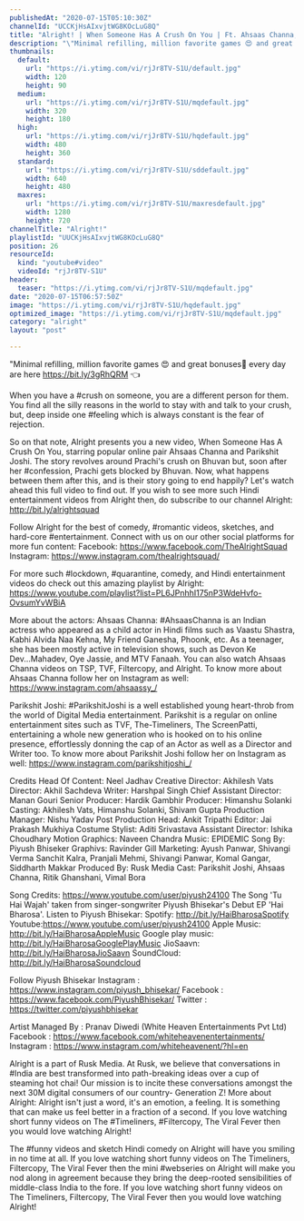 ```yaml
---
publishedAt: "2020-07-15T05:10:30Z"
channelId: "UCCKjHsAIxvjtWG8KOcLuG8Q"
title: "Alright! | When Someone Has A Crush On You | Ft. Ahsaas Channa, Parikshit Joshi & Ritik"
description: "\"Minimal refilling, million favorite games 😍 and great bonuses🤑 every day are here    https://bit.ly/3gRhQRM 👈\n\nWhen you have a #crush on someone, you are a different person for them. You find all the silly reasons in the world to stay with and talk to your crush, but, deep inside one #feeling which is always constant is the fear of rejection.\n\nSo on that note, Alright presents you a new video, When Someone Has A Crush On You, starring popular online pair Ahsaas Channa and Parikshit Joshi. The story revolves around Prachi's crush on Bhuvan but, soon after her #confession, Prachi gets blocked by Bhuvan. Now, what happens between them after this, and is their story going to end happily? Let's watch ahead this full video to find out. If you wish to see more such Hindi entertainment videos from Alright then, do subscribe to our channel Alright: http://bit.ly/alrightsquad \n\nFollow Alright for the best of comedy, #romantic videos, sketches, and hard-core #entertainment. Connect with us on our other social platforms for more fun content: \nFacebook: https://www.facebook.com/TheAlrightSquad\nInstagram: https://www.instagram.com/thealrightsquad/\n\nFor more such #lockdown, #quarantine, comedy, and Hindi entertainment videos do check out this amazing playlist by Alright: https://www.youtube.com/playlist?list=PL6JPnhhI175nP3WdeHvfo-OvsumYvWBiA\n\nMore about the actors:\nAhsaas Channa: #AhsaasChanna is an Indian actress who appeared as a child actor in Hindi films such as Vaastu Shastra, Kabhi Alvida Naa Kehna, My Friend Ganesha, Phoonk, etc. As a teenager, she has been mostly active in television shows, such as Devon Ke Dev...Mahadev, Oye Jassie, and MTV Fanaah. You can also watch Ahsaas Channa videos on TSP, TVF, Filtercopy, and Alright. To know more about Ahsaas Channa follow her on Instagram as well: https://www.instagram.com/ahsaassy_/\n\nParikshit Joshi: #ParikshitJoshi is a well established young heart-throb from the world of Digital Media entertainment. Parikshit is a regular on online entertainment sites such as TVF, The-Timeliners, The ScreenPatti, entertaining a whole new generation who is hooked on to his online presence, effortlessly donning the cap of an Actor as well as a Director and Writer too. To know more about Parikshit Joshi follow her on Instagram as well: https://www.instagram.com/parikshitjoshi_/\n\nCredits\nHead Of Content: Neel Jadhav\nCreative Director: Akhilesh Vats\nDirector: Akhil Sachdeva\nWriter: Harshpal Singh\nChief Assistant Director:  Manan Gouri\nSenior Producer: Hardik Gambhir\nProducer: Himanshu Solanki\nCasting: Akhilesh Vats, Himanshu Solanki, Shivam Gupta\nProduction Manager: Nishu Yadav\nPost Production Head: Ankit Tripathi\nEditor: Jai Prakash Mukhiya\nCostume Stylist: Aditi Srivastava\nAssistant Director: Ishika Choudhary\nMotion Graphics: Naveen Chandra\nMusic:  EPIDEMIC\nSong By: Piyush Bhiseker\nGraphivs: Ravinder Gill\nMarketing: Ayush Panwar, Shivangi Verma Sanchit Kalra, Pranjali Mehmi, Shivangi Panwar, Komal Gangar, Siddharth Makkar\nProduced By: Rusk Media\nCast: Parikshit Joshi, Ahsaas Channa, Ritik Ghanshani, Vimal Bora\n\nSong Credits:\nhttps://www.youtube.com/user/piyush24100   The Song 'Tu Hai Wajah' taken from singer-songwriter Piyush Bhisekar's Debut EP 'Hai Bharosa'. \nListen to Piyush Bhisekar:\nSpotify: http://bit.ly/HaiBharosaSpotify\nYoutube:https://www.youtube.com/user/piyush24100\nApple Music: http://bit.ly/HaiBharosaAppleMusic\nGoogle play music: http://bit.ly/HaiBharosaGooglePlayMusic\nJioSaavn: http://bit.ly/HaiBharosaJioSaavn\nSoundCloud: http://bit.ly/HaiBharosaSoundcloud\n\nFollow Piyush Bhisekar\nInstagram : https://www.instagram.com/piyush_bhisekar/\nFacebook : https://www.facebook.com/PiyushBhisekar/\nTwitter : https://twitter.com/piyushbhisekar\n\nArtist Managed By : Pranav Diwedi (White Heaven Entertainments Pvt Ltd)\nFacebook : https://www.facebook.com/whiteheavenentertainments/\nInstagram : https://www.instagram.com/whiteheavenent/?hl=en\n\nAlright is a part of Rusk Media. At Rusk, we believe that conversations in #India are best transformed into path-breaking ideas over a cup of steaming hot chai! Our mission is to incite these conversations amongst the next 30M digital consumers of our country- Generation Z! \nMore about Alright: Alright isn't just a word, it's an emotion, a feeling. It is something that can make us feel better in a fraction of a second. If you love watching short funny videos on The #Timeliners, #Filtercopy, The Viral Fever then you would love watching Alright!\n\nThe #funny videos and sketch Hindi comedy on Alright will have you smiling in no time at all. If you love watching short funny videos on The Timeliners, Filtercopy, The Viral Fever then the mini #webseries on Alright will make you nod along in agreement because they bring the deep-rooted sensibilities of middle-class India to the fore. If you love watching short funny videos on The Timeliners, Filtercopy, The Viral Fever then you would love watching Alright!"
thumbnails:
  default:
    url: "https://i.ytimg.com/vi/rjJr8TV-S1U/default.jpg"
    width: 120
    height: 90
  medium:
    url: "https://i.ytimg.com/vi/rjJr8TV-S1U/mqdefault.jpg"
    width: 320
    height: 180
  high:
    url: "https://i.ytimg.com/vi/rjJr8TV-S1U/hqdefault.jpg"
    width: 480
    height: 360
  standard:
    url: "https://i.ytimg.com/vi/rjJr8TV-S1U/sddefault.jpg"
    width: 640
    height: 480
  maxres:
    url: "https://i.ytimg.com/vi/rjJr8TV-S1U/maxresdefault.jpg"
    width: 1280
    height: 720
channelTitle: "Alright!"
playlistId: "UUCKjHsAIxvjtWG8KOcLuG8Q"
position: 26
resourceId:
  kind: "youtube#video"
  videoId: "rjJr8TV-S1U"
header:
  teaser: "https://i.ytimg.com/vi/rjJr8TV-S1U/mqdefault.jpg"
date: "2020-07-15T06:57:50Z"
image: "https://i.ytimg.com/vi/rjJr8TV-S1U/hqdefault.jpg"
optimized_image: "https://i.ytimg.com/vi/rjJr8TV-S1U/mqdefault.jpg"
category: "alright"
layout: "post"

---
```

"Minimal refilling, million favorite games 😍 and great bonuses🤑 every day are here    https://bit.ly/3gRhQRM 👈

When you have a #crush on someone, you are a different person for them. You find all the silly reasons in the world to stay with and talk to your crush, but, deep inside one #feeling which is always constant is the fear of rejection.

So on that note, Alright presents you a new video, When Someone Has A Crush On You, starring popular online pair Ahsaas Channa and Parikshit Joshi. The story revolves around Prachi's crush on Bhuvan but, soon after her #confession, Prachi gets blocked by Bhuvan. Now, what happens between them after this, and is their story going to end happily? Let's watch ahead this full video to find out. If you wish to see more such Hindi entertainment videos from Alright then, do subscribe to our channel Alright: http://bit.ly/alrightsquad 

Follow Alright for the best of comedy, #romantic videos, sketches, and hard-core #entertainment. Connect with us on our other social platforms for more fun content: 
Facebook: https://www.facebook.com/TheAlrightSquad
Instagram: https://www.instagram.com/thealrightsquad/

For more such #lockdown, #quarantine, comedy, and Hindi entertainment videos do check out this amazing playlist by Alright: https://www.youtube.com/playlist?list=PL6JPnhhI175nP3WdeHvfo-OvsumYvWBiA

More about the actors:
Ahsaas Channa: #AhsaasChanna is an Indian actress who appeared as a child actor in Hindi films such as Vaastu Shastra, Kabhi Alvida Naa Kehna, My Friend Ganesha, Phoonk, etc. As a teenager, she has been mostly active in television shows, such as Devon Ke Dev...Mahadev, Oye Jassie, and MTV Fanaah. You can also watch Ahsaas Channa videos on TSP, TVF, Filtercopy, and Alright. To know more about Ahsaas Channa follow her on Instagram as well: https://www.instagram.com/ahsaassy_/

Parikshit Joshi: #ParikshitJoshi is a well established young heart-throb from the world of Digital Media entertainment. Parikshit is a regular on online entertainment sites such as TVF, The-Timeliners, The ScreenPatti, entertaining a whole new generation who is hooked on to his online presence, effortlessly donning the cap of an Actor as well as a Director and Writer too. To know more about Parikshit Joshi follow her on Instagram as well: https://www.instagram.com/parikshitjoshi_/

Credits
Head Of Content: Neel Jadhav
Creative Director: Akhilesh Vats
Director: Akhil Sachdeva
Writer: Harshpal Singh
Chief Assistant Director:  Manan Gouri
Senior Producer: Hardik Gambhir
Producer: Himanshu Solanki
Casting: Akhilesh Vats, Himanshu Solanki, Shivam Gupta
Production Manager: Nishu Yadav
Post Production Head: Ankit Tripathi
Editor: Jai Prakash Mukhiya
Costume Stylist: Aditi Srivastava
Assistant Director: Ishika Choudhary
Motion Graphics: Naveen Chandra
Music:  EPIDEMIC
Song By: Piyush Bhiseker
Graphivs: Ravinder Gill
Marketing: Ayush Panwar, Shivangi Verma Sanchit Kalra, Pranjali Mehmi, Shivangi Panwar, Komal Gangar, Siddharth Makkar
Produced By: Rusk Media
Cast: Parikshit Joshi, Ahsaas Channa, Ritik Ghanshani, Vimal Bora

Song Credits:
https://www.youtube.com/user/piyush24100   The Song 'Tu Hai Wajah' taken from singer-songwriter Piyush Bhisekar's Debut EP 'Hai Bharosa'. 
Listen to Piyush Bhisekar:
Spotify: http://bit.ly/HaiBharosaSpotify
Youtube:https://www.youtube.com/user/piyush24100
Apple Music: http://bit.ly/HaiBharosaAppleMusic
Google play music: http://bit.ly/HaiBharosaGooglePlayMusic
JioSaavn: http://bit.ly/HaiBharosaJioSaavn
SoundCloud: http://bit.ly/HaiBharosaSoundcloud

Follow Piyush Bhisekar
Instagram : https://www.instagram.com/piyush_bhisekar/
Facebook : https://www.facebook.com/PiyushBhisekar/
Twitter : https://twitter.com/piyushbhisekar

Artist Managed By : Pranav Diwedi (White Heaven Entertainments Pvt Ltd)
Facebook : https://www.facebook.com/whiteheavenentertainments/
Instagram : https://www.instagram.com/whiteheavenent/?hl=en

Alright is a part of Rusk Media. At Rusk, we believe that conversations in #India are best transformed into path-breaking ideas over a cup of steaming hot chai! Our mission is to incite these conversations amongst the next 30M digital consumers of our country- Generation Z! 
More about Alright: Alright isn't just a word, it's an emotion, a feeling. It is something that can make us feel better in a fraction of a second. If you love watching short funny videos on The #Timeliners, #Filtercopy, The Viral Fever then you would love watching Alright!

The #funny videos and sketch Hindi comedy on Alright will have you smiling in no time at all. If you love watching short funny videos on The Timeliners, Filtercopy, The Viral Fever then the mini #webseries on Alright will make you nod along in agreement because they bring the deep-rooted sensibilities of middle-class India to the fore. If you love watching short funny videos on The Timeliners, Filtercopy, The Viral Fever then you would love watching Alright!
